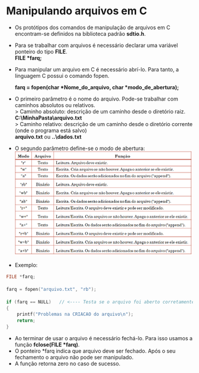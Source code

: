 # Manipulando arquivos em C

+ Os protótipos dos comandos de manipulação de arquivos em C encontram-se definidos na biblioteca padrão <b>sdtio.h</b>.
+ Para se trabalhar com arquivos é necessário declarar uma variável ponteiro do tipo <b>FILE</b>. </br>
    <b>FILE *farq;</b>
+ Para manipular um arquivo em C é necessário abrí-lo. Para tanto, a linguagem C possui o comando fopen. 

     <b>farq = fopen(char *Nome_do_arquivo, char *modo_de_abertura);</b> </br>

+ O primeiro parâmetro é o nome do arquivo. Pode-se trabalhar com caminhos absolutos ou relativos.<br/>
           > Caminho absoluto: descrição de um caminho desde o diretório raiz.<br/>
                 <b>C:\\MinhaPasta\\arquivo.txt</b><br/>
           > Caminho relativo: descrição de um caminho desde o diretório corrente (onde o programa está salvo)<br/>
                <b>arquivo.txt</b> ou <b>..\\dados.txt</b><br/>

+ O segundo parâmetro define-se o modo de abertura:
             ![programa](/markdowns/abertura.png) 
+ Exemplo:            
``` C
FILE *farq;

farq = fopen("arquivo.txt", "rb");

if (farq == NULL)   // <---- Testa se o arquivo foi aberto corretamente.
{
    printf("Problemas na CRIACAO do arquivo\n");
    return;
} 
```
+ Ao terminar de usar o arquivo é necessário fechá-lo. Para isso usamos a função <b>fclose(FILE *farq)</b>. 
+ O ponteiro *farq indica que arquivo deve ser fechado. Após o seu fechamento o arquivo não pode ser manipulado.
+ A função retorna zero no caso de sucesso. 

